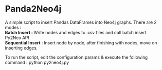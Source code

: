 # Panda2Neo4j

A simple script to insert Pandas DataFrames into Neo4j graphs. There are 2 modes : </br>
<b>Batch Insert : </b> Write nodes and edges to .csv files and call batch insert Py2Neo API </br>
<b>Sequential Insert : </b> Insert node by node, after finishing with nodes, move on inserting edges. </br>

To run the script, edit the configuration params & execute the following command : 
python py2neo4j.py

